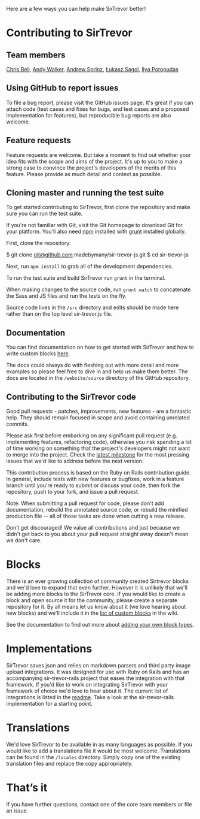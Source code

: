 Here are a few ways you can help make SirTrevor better!

# Contributing to SirTrevor

## Team members

[Chris Bell](https://github.com/cjbell88),
[Andy Walker](https://github.com/ninjabiscuit),
[Andrew Sprinz](https://github.com/andrewsprinz),
[Łukasz Sągol](https://github.com/lukaszsagol),
[Ilya Poropudas](https://github.com/ilyaporopudas)


## Using GitHub to report issues

To file a bug report, please visit the GitHub issues page. It's great if you can attach code (test cases and fixes for bugs, and test cases and a proposed implementation for features), but reproducible bug reports are also welcome.

## Feature requests

Feature requests are welcome. But take a moment to find out whether your idea fits with the scope and aims of the project. It's up to you to make a strong case to convince the project's developers of the merits of this feature. Please provide as much detail and context as possible.

## Cloning master and running the test suite

To get started contributing to SirTrevor, first clone the repository and make sure you can run the test suite.

If you're not familiar with Git, visit the Git homepage to download Git for your platform. You'll also need [npm](https://github.com/npm/npm) installed with [grunt](https://github.com/gruntjs/grunt) installed globally.

First, clone the repository:

$ git clone git@github.com:madebymany/sir-trevor-js.git
$ cd sir-trevor-js

Next, run ``npm install`` to grab all of the development dependencies.

To run the test suite and build SirTrevor run ``grunt`` in the terminal.

When making changes to the source code, run ``grunt watch`` to concatenate the Sass and JS files and run the tests on the fly.

Source code lives in the ``/src`` directory and edits should be made here rather than on the top level sir-trevor.js file.

## Documentation

You can find documentation on how to get started with SirTrevor and how to write custom blocks [here](http://madebymany.github.io/sir-trevor-js/).

The docs could always do with fleshing out with more detail and more examples so please feel free to dive in and help us make them better. The docs are located in the ``/website/source`` directory of the GitHub repository.

## Contributing to the SirTrevor code

Good pull requests - patches, improvements, new features - are a fantastic help. They should remain focused in scope and avoid containing unrelated commits.

Please ask first before embarking on any significant pull request (e.g. implementing features, refactoring code), otherwise you risk spending a lot of time working on something that the project's developers might not want to merge into the project. Check the [latest milestone](https://github.com/madebymany/sir-trevor-js/issues?milestone=2&state=open) for the most pressing issues that we'd like to address before the next version.

This contribution process is based on the Ruby on Rails contribution guide. In general, include tests with new features or bugfixes, work in a feature branch until you're ready to submit or discuss your code, then fork the repository, push to your fork, and issue a pull request.

Note: When submitting a pull request for code, please don't add documentation, rebuild the annotated source code, or rebuild the minified production file -- all of those tasks are done when cutting a new release.

Don’t get discouraged! We value all contributions and just because we didn't get back to you about your pull request straight away doesn't mean we don't care.

# Blocks

There is an ever growing collection of community created Sirtrevor blocks and we'd love to expand that even further. However it is unlikely that we'll be adding more blocks to the SirTrevor core. If you would like to create a block and open source it for the community, please create a separate repository for it. By all means let  us know about it (we love hearing about new blocks) and we'll include it in the [list of custom blocks](https://github.com/madebymany/sir-trevor-js/wiki/Custom-blocks) in the wiki.

See the documentation to find out more about [adding your own block types](http://madebymany.github.io/sir-trevor-js/docs.html#4).

# Implementations

SirTrevor saves json and relies on markdown parsers and third party image upload integrations. It was designed for use with Ruby on Rails and has an accompanying sir-trevor-rails project that eases the integration with that framework. If you'd like to work on integrating SirTrevor with your framework of choice we'd love to hear about it. The current list of integrations is listed in the [readme](https://github.com/samuelbetio/storyofmylife/blob/sir-trevor-js#implementations). Take a look at the sir-trevor-rails implementation for a starting point.

# Translations

We'd love SirTrevor to be available in as many languages as possible. If you would like to add a translations file it would be most welcome. Translations can be found in the ``/locales`` directory. Simply copy one of the existing translation files and replace the copy appropriately.

# That’s it

If you have further questions, contact one of the core team members or file an issue.
